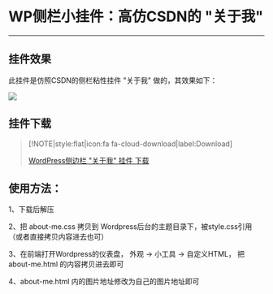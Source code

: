 # WP侧栏小挂件：高仿CSDN的 "关于我"

------

## 挂件效果

此挂件是仿照CSDN的侧栏粘性挂件 "关于我" 做的，其效果如下：

![](/res/img/article/20180726/02.png)



## 挂件下载


> [!NOTE|style:flat|icon:fa fa-cloud-download|label:Download]
> 
> [WordPress侧边栏 "关于我" 挂件 下载](https://download.csdn.net/download/lyy289065406/10564498)




## 使用方法：

1、下载后解压

2、把 about-me.css 拷贝到 Wordpress后台的主题目录下，被style.css引用（或者直接拷贝内容进去也可）

3、在前端打开Wordpress的仪表盘， 外观 -> 小工具 -> 自定义HTML， 把 about-me.html 的内容拷贝进去即可

4、about-me.html 内的图片地址修改为自己的图片地址即可

